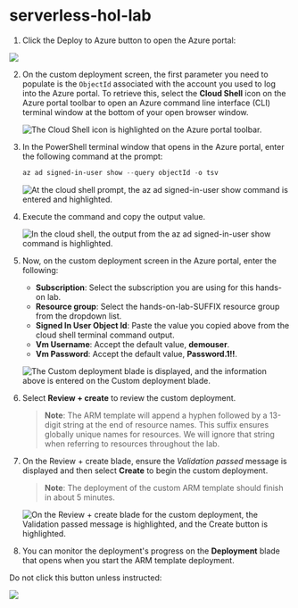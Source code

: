 # serverless-hol-lab

1. Click the Deploy to Azure button to open the Azure portal:
  <a href ="https://portal.azure.com/#create/Microsoft.Template/uri/https%3A%2F%2Fraw.githubusercontent.com%2Friwasa%2Fserverless-hol-lab%2Fmain%2Fserverless-hol-no-vm.azuredeploy.json" target="_blank" title="Deploy to Azure">
      <img src="http://azuredeploy.net/deploybutton.png"/>
  </a>

2. On the custom deployment screen, the first parameter you need to populate is the `ObjectId` associated with the account you used to log into the Azure portal. To retrieve this, select the **Cloud Shell** icon on the Azure portal toolbar to open an Azure command line interface (CLI) terminal window at the bottom of your open browser window.

   ![The Cloud Shell icon is highlighted on the Azure portal toolbar.](https://github.com/microsoft/MCW-Serverless-architecture/blob/master/Hands-on%20lab/media/azure-toolbar-cloud-shell.png)

3. In the PowerShell terminal window that opens in the Azure portal, enter the following command at the prompt:

   ```powershell
   az ad signed-in-user show --query objectId -o tsv
   ```

   ![At the cloud shell prompt, the az ad signed-in-user show command is entered and highlighted.](media/azure-cli-az-ad-signed-in-user-show.png "Azure CLI")

4. Execute the command and copy the output value.

   ![In the cloud shell, the output from the az ad signed-in-user show command is highlighted.](media/azure-cli-az-ad-signed-in-user-show-output.png "Azure CLI")

5. Now, on the custom deployment screen in the Azure portal, enter the following:

   - **Subscription**: Select the subscription you are using for this hands-on lab.
   - **Resource group**: Select the hands-on-lab-SUFFIX resource group from the dropdown list.
   - **Signed In User Object Id**: Paste the value you copied above from the cloud shell terminal command output.
   - **Vm Username**: Accept the default value, **demouser**.
   - **Vm Password**: Accept the default value, **Password.1!!**.

   ![The Custom deployment blade is displayed, and the information above is entered on the Custom deployment blade.](media/azure-custom-deployment.png "Custom deployment blade")

6. Select **Review + create** to review the custom deployment.

   > **Note**: The ARM template will append a hyphen followed by a 13-digit string at the end of resource names. This suffix ensures globally unique names for resources. We will ignore that string when referring to resources throughout the lab.

7. On the Review + create blade, ensure the _Validation passed_ message is displayed and then select **Create** to begin the custom deployment.

   > **Note**: The deployment of the custom ARM template should finish in about 5 minutes.

   ![On the Review + create blade for the custom deployment, the Validation passed message is highlighted, and the Create button is highlighted.](media/azure-custom-deployment-review-create.png "Review + create custom deployment")

8. You can monitor the deployment's progress on the **Deployment** blade that opens when you start the ARM template deployment.





   
Do not click this button unless instructed:

  <a href ="https://portal.azure.com/#create/Microsoft.Template/uri/https%3A%2F%2Fraw.githubusercontent.com%2Friwasa%2Fserverless-hol-lab%2Fmain%2Fserverless-hol.azuredeploy.json" target="_blank" title="Deploy to Azure">
      <img src="http://azuredeploy.net/deploybutton.png"/>
   </a>
